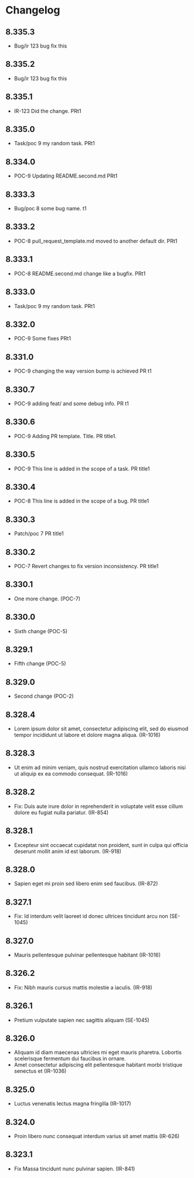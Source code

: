 # Changelog

## 8.335.3
* Bug/ir 123 bug fix this


## 8.335.2
* Bug/ir 123 bug fix this


## 8.335.1
* IR-123 Did the change. PRt1


## 8.335.0
* Task/poc 9 my random task. PRt1


## 8.334.0
* POC-9 Updating README.second.md PRt1


## 8.333.3
* Bug/poc 8 some bug name. t1


## 8.333.2
* POC-8 pull_request_template.md moved to another default dir. PRt1


## 8.333.1
* POC-8 README.second.md change like a bugfix. PRt1


## 8.333.0
* Task/poc 9 my random task. PRt1


## 8.332.0
* POC-9 Some fixes PRt1


## 8.331.0
* POC-9 changing the way version bump is achieved PR t1


## 8.330.7
* POC-9 adding feat/ and some debug info. PR t1


## 8.330.6
* POC-9 Adding PR template. Title. PR title1.


## 8.330.5
* POC-9 This line is added in the scope of a task. PR title1


## 8.330.4
* POC-8 This line is added in the scope of a bug. PR title1


## 8.330.3
* Patch/poc 7 PR title1


## 8.330.2
* POC-7 Revert changes to fix version inconsistency. PR title1


## 8.330.1
* One more change. (POC-7)

## 8.330.0
* Sixth change (POC-5)

## 8.329.1
* Fifth change (POC-5)

## 8.329.0
* Second change (POC-2)

## 8.328.4
* Lorem ipsum dolor sit amet, consectetur adipiscing elit, sed do eiusmod tempor incididunt ut labore et dolore magna aliqua. (IR-1016)

## 8.328.3
* Ut enim ad minim veniam, quis nostrud exercitation ullamco laboris nisi ut aliquip ex ea commodo consequat. (IR-1016)

## 8.328.2
* Fix: Duis aute irure dolor in reprehenderit in voluptate velit esse cillum dolore eu fugiat nulla pariatur. (IR-854)

## 8.328.1
* Excepteur sint occaecat cupidatat non proident, sunt in culpa qui officia deserunt mollit anim id est laborum. (IR-918)

## 8.328.0
* Sapien eget mi proin sed libero enim sed faucibus.  (IR-872)

## 8.327.1
* Fix: Id interdum velit laoreet id donec ultrices tincidunt arcu non (SE-1045)

## 8.327.0
* Mauris pellentesque pulvinar pellentesque habitant (IR-1016)

## 8.326.2
* Fix: Nibh mauris cursus mattis molestie a iaculis. (IR-918)

## 8.326.1
* Pretium vulputate sapien nec sagittis aliquam (SE-1045)

## 8.326.0
* Aliquam id diam maecenas ultricies mi eget mauris pharetra. Lobortis scelerisque fermentum dui faucibus in ornare.
* Amet consectetur adipiscing elit pellentesque habitant morbi tristique senectus et (IR-1036)

## 8.325.0
* Luctus venenatis lectus magna fringilla (IR-1017)

## 8.324.0
* Proin libero nunc consequat interdum varius sit amet mattis (IR-626)

## 8.323.1
* Fix Massa tincidunt nunc pulvinar sapien. (IR-841)

